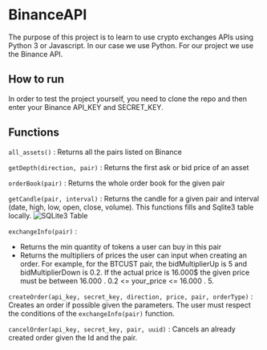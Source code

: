 # BinanceAPI

The purpose of this project is to learn to use crypto exchanges APIs using Python 3 or Javascript. In our case we use Python. For our project we use the Binance API.

## How to run

In order to test the project yourself, you need to clone the repo and then enter your Binance API_KEY and SECRET_KEY.

## Functions

`all_assets()` : Returns all the pairs listed on Binance

`getDepth(direction, pair)` : Returns the first ask or bid price of an asset

`orderBook(pair)` : Returns the whole order book for the given pair

`getCandle(pair, interval)` : Returns the candle for a given pair and interval (date, high, low, open, close, volume). This functions fills and Sqlite3 table locally. ![SQLite3 Table](https://user-images.githubusercontent.com/113424948/209863221-1c7de99a-1913-4222-96f9-9a25f7e8f4c9.PNG)


`exchangeInfo(pair)` : 
* Returns the min quantity of tokens a user can buy in this pair
* Returns the multipliers of prices the user can input when creating an order. For example, for the BTCUST pair, the bidMultiplierUp is 5 and bidMultiplierDown is 0.2. If the actual price is 16.000$ the given price must be between 16.000 . 0.2 <= your_price <= 16.000 . 5.

`createOrder(api_key, secret_key, direction, price, pair, orderType)` : Creates an order if possible given the parameters. The user must respect the conditions of the `exchangeInfo(pair)` function.

`cancelOrder(api_key, secret_key, pair, uuid)` : Cancels an already created order given the Id and the pair.
